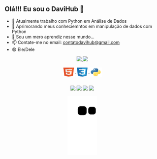## **Olá!!! Eu sou o DaviHub** 👋

- 🔭 Atualmente trabalho com Python em Análise de Dados
- 🌱 Aprimorando meus conheciemntos em manipulação de dados com Python
- 💬 Sou um mero aprendiz nesse mundo...
- 📫 Contate-me no email: contatodavihub@gmail.com
- 😄 Ele/Dele

<div align="center">
  <a href="https://github.com/DaviHub">
  <img height="180em" src="https://github-readme-stats.vercel.app/api?username=DaviHub&show_icons=true&theme=merko&include_all_commits=true&count_private=true"/>
  <img height="180em" src="https://github-readme-stats.vercel.app/api/top-langs/?username=DaviHub&layout=compact&langs_count=7&theme=merko"/>
</div>

<div style="display: inline_block" align="center"><br>
 <img align="center" alt="Rafa-HTML" height="30" width="40" src="https://raw.githubusercontent.com/devicons/devicon/master/icons/html5/html5-original.svg">
  <img align="center" alt="Rafa-CSS" height="30" width="40" src="https://raw.githubusercontent.com/devicons/devicon/master/icons/css3/css3-original.svg">
  <img align="center" alt="Rafa-Python" height="30" width="40" src="https://raw.githubusercontent.com/devicons/devicon/master/icons/python/python-original.svg">
</div>
  
  ##
  
  <div align="center">
     <a href="https://instagram.com/davisantana_borges" target="_blank"><img src="https://img.shields.io/badge/-Instagram-%23E4405F?style=for-the-badge&logo=instagram&logoColor=white" target="_blank"></a>
     <a href="https://discord.gg/" target="_blank"><img src="https://img.shields.io/badge/Discord-7289DA?style=for-the-badge&logo=discord&logoColor=white" target="_blank"></a> 
     <a href = "mailto:contatodavihub@gmail.com"><img src="https://img.shields.io/badge/-Gmail-%23333?style=for-the-badge&logo=gmail&logoColor=white" target="_blank"></a>
     <a href="https://www.linkedin.com/in/davi-santana-borges-907327112/" target="_blank"><img src="https://img.shields.io/badge/-LinkedIn-%230077B5?style=for-the-badge&logo=linkedin&logoColor=white" target="_blank"></a> 
     
![Snake animation](https://github.com/DaviHub/DaviHub/blob/output/github-contribution-grid-snake.svg)
      
  </div>
  
